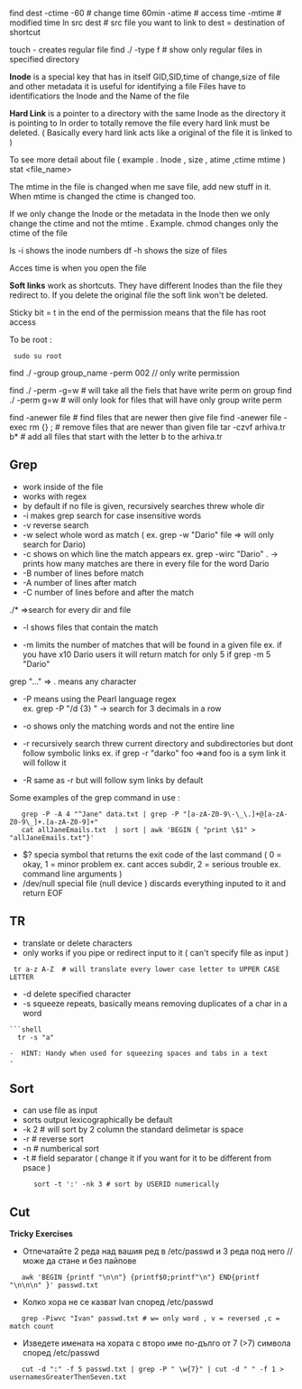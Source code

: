 find dest -ctime -60 # change time 60min
  	   -atime # access time
	   -mtime # modified time
ln src dest # src file you want to link to dest = destination of shortcut

touch - creates regular file
find ./ -type f  # show only regular files in specified directory


**Inode** is a special key that has in itself GID,SID,time of change,size of file and other metadata
it is useful for identifying a file 
Files have to identificatiors the Inode and the Name of the file 

**Hard Link** is a pointer to a directory with the same Inode as the directory it is pointing to
In order to totally remove the file every hard link must be deleted. ( Basically every hard link acts like a original of the file it is linked to )

To see more detail about file ( example . Inode , size , atime ,ctime mtime )
	stat <file_name>

The mtime in the file is changed when me save file, add new stuff in it.
When mtime is changed the ctime is changed too.

If we only change the Inode or the metadata in the Inode then we only change the ctime and not the mtime .
Example. chmod changes only the ctime of the file 

ls -i  shows the inode numbers
df -h shows the size of files

Acces time is when you open the file

**Soft links** work as shortcuts. They have different Inodes than the file they redirect to. 
If you delete the original file the soft link won't be deleted.

Sticky bit = t in the end of the permission means that the file has root access

To be root :
```shell
 sudo su root
```

find ./ -group group_name -perm 002 // only write permission

find ./ -perm -g=w  # will take all the fiels that have write perm on group
find ./ -perm g=w # will only look for files that will have only group write perm

find -anewer file # find files that are newer then give file 
find -anewer file -exec rm {} \; # remove files that are newer than given file
tar -czvf arhiva.tr b* # add all files that start with the letter b to the arhiva.tr 

**Grep** 
   - 
   - work inside of the file 
   - works with regex
   - by default if no file is given, recursively searches threw whole dir
   - -i  makes grep search for case insensitive words
   - -v reverse search 
   - -w select whole word as match ( ex. grep -w "Dario" file => will only search for Dario)
   - -c shows on which line the match appears 
      ex. grep -wirc "Dario" .  -> prints how many matches are there in every file for the word Dario
   - -B <number>  number of lines before match
   - -A <number> number of lines after match
   - -C <number> number of lines before and after the match
   
   ./* =>search for every dir and file 
   

   - -l shows files that contain the match 
    
   - -m <number> limits the number of matches that will be found in a given file 
	ex. if you have x10 Dario users it will return match for only 5 if grep -m 5  "Dario"
   
   
   grep "..."  => . means any character 
   
   - -P means using the Pearl language regex  
	ex.   grep -P "/d {3} " -> search for 3 decimals in a row 

   - -o shows only the matching words and not the entire line

   - -r recursively search threw current directory and subdirectories but dont follow symbolic links
    ex. if grep -r "darko" foo  =>and foo is a sym link it will follow it 

   - -R same as -r but will follow sym links by default 
   

   Some examples of the grep command in use  :
   ```shell
      grep -P -A 4 "^Jane" data.txt | grep -P "[a-zA-Z0-9\-\_\.]+@[a-zA-Z0-9\_]+.[a-zA-Z0-9]+"
      cat allJaneEmails.txt  | sort | awk 'BEGIN { "print \$1" > "allJaneEmails.txt"}' 	
   ```

   - $? specia symbol that returns the exit code of the last command ( 0 = okay,      1 = minor problem ex. cant acces subdir, 2 = serious trouble ex. command line arguments )
   - /dev/null special file (null device ) discards everything inputed to it and    return EOF

**TR**
   - 
   - translate or delete characters 
   - only works if you pipe or redirect input to it  ( can't specify file as input )

   ```shell 
	tr a-z A-Z  # will translate every lower case letter to UPPER CASE LETTER
   ```
   
   - -d delete specified character
   - -s squeeze repeats, basically means removing duplicates of a char in a word

    ```shell
      tr -s "a"	
   ```
   -  HINT: Handy when used for squeezing spaces and tabs in a text
   - 
   ```
**Sort**
   - 
   - can use file as input
   - sorts output lexicographically be default
   - -k 2 # will sort by 2 column the standard delimetar is space
   - -r # reverse sort
   - -n # numberical sort
   - -t # field separator ( change it if you want for it to be different from psace )
   ```shell
         sort -t ':' -nk 3 # sort by USERID numerically 
   ```  

 **Cut**
   - 



 **Tricky Exercises**
  - Отпечатайте 2 реда над вашия ред в /etc/passwd и 3 реда под него // може да стане и без пайпове

  ```shell
     awk 'BEGIN {printf "\n\n"} {printf$0;printf"\n"} END{printf "\n\n\n" }' passwd.txt
  ```

  - Колко хора не се казват Ivan според /etc/passwd
  ```shell
     grep -Piwvc "Ivan" passwd.txt # w= only word , v = reversed ,c = match count 
  ```
  - Изведете имената на хората с второ име по-дълго от 7 (>7) символа според /etc/passwd
  ```shell
     cut -d ":" -f 5 passwd.txt | grep -P " \w{7}" | cut -d " " -f 1 > usernamesGreaterThenSeven.txt
  ```
